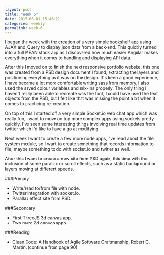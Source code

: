 ```yaml
---
layout: post
title: "Week 6"
date: 2015-06-01 15:46:21
categories: weekly
permalink: week-6
---
```


I began the week with the creation of a very simple bookshelf app using AJAX and jQuery to display json data from a back-end.  This quickly turned into a full MEAN stack app as I discovered how much easier Angular makes everything when it comes to handling and displaying API data.  

After this I moved on to finish the next responsive portfolio website, this one was created from a PSD design document I found, extracting the layers and positioning everything as it was on the design.  It's been a good experience, I have become a lot more comfortable writing sass from memory, I also used the saved colour variables and mix-ins properly.  The only thing I haven't really been able to recreate was the font, I could have used the text objects from the PSD, but I felt like that was missing the point a bit when it comes to practicing re-creation.  

On top of this I started off a very simple Socket.io web chat app which was really fun, I want to move on top more complex apps using sockets pretty quickly, I've seen some interesting things involving real time updates from twitter which I'd like to have a go at modifying.

Next week I want to create a few more node apps, I've read about the file system module, so I want to create something that records information to file, maybe something to do with socket.io and twitter as well.

After this I want to create a new site from PSD again, this time with the inclusion of some parallax or scroll effects, such as a static background or layers moving at different speeds.

###Primary
- Write/read to/from file with node.
- Twitter integration with socket.io.
- Parallax effect site from PSD.

###Secondary
- First ThreeJS 3d canvas app.
- Two more 2d canvas apps.

###Reading
- Clean Code: A Handbook of Agile Software Craftmanship, Robert C. Martin. (continue from page 90)
